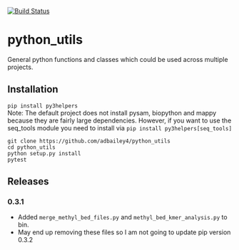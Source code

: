 [![Build Status](https://travis-ci.org/adbailey4/python_utils.svg?branch=master)](https://travis-ci.org/adbailey4/python_utils)

# python_utils
General python functions and classes which could be used across multiple projects.

## Installation
`pip install py3helpers`  
Note: The default project does not install pysam, biopython and mappy because they are fairly large dependencies. However, if you want to use the seq_tools module you need to install via 
`pip install py3helpers[seq_tools]`  
```
git clone https://github.com/adbailey4/python_utils 
cd python_utils  
python setup.py install
pytest
```

## Releases 

### 0.3.1
* Added `merge_methyl_bed_files.py` and `methyl_bed_kmer_analysis.py` to bin. 
* May end up removing these files so I am not going to update pip version 0.3.2
 
